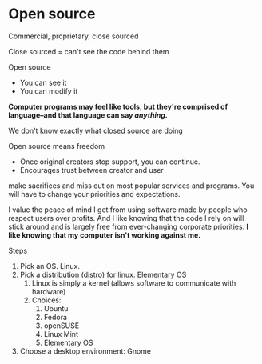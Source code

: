 # Open source

Commercial, proprietary, close sourced

Close sourced = can't see the code behind them

Open source

- You can see it
- You can modify it

**Computer programs may feel like tools, but they're comprised of language–and that language can say *anything*.**

We don't know exactly what closed source are doing

Open source means freedom

- Once original creators stop support, you can continue.
- Encourages trust between creator and user

make sacrifices and miss out on most popular services and programs. You will have to change your priorities and expectations.

I value the peace of mind I get from using software made by people who respect users over profits. And I like knowing that the code I rely on will stick around and is largely free from ever-changing corporate priorities. **I like knowing that my computer isn't working against me.**

Steps

1. Pick an OS. Linux.
2. Pick a distribution (distro) for linux. Elementary OS
   1. Linux is simply a kernel (allows software to communicate with hardware)
   2. Choices:
      1. Ubuntu
      2. Fedora
      3. openSUSE
      4. Linux Mint
      5. Elementary OS
3. Choose a desktop environment: Gnome

